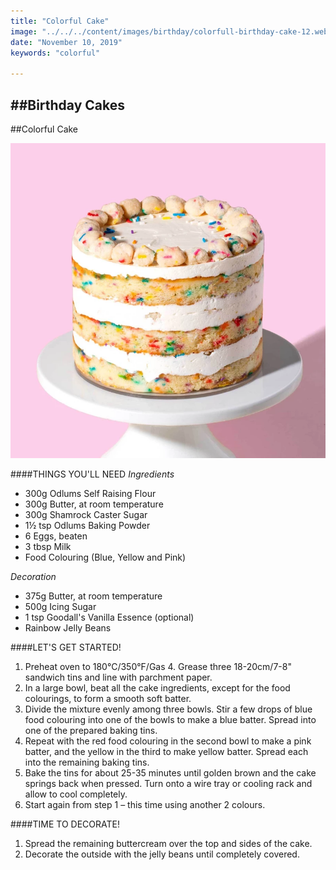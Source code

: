 ```yaml
---
title: "Colorful Cake"
image: "../../../content/images/birthday/colorfull-birthday-cake-12.webp"
date: "November 10, 2019"
keywords: "colorful"

---
```

##Birthday Cakes
---

##Colorful Cake

![Image](../../../content/images/birthday/colorfullCake-birthday-cake-12.webp) 

####THINGS YOU'LL NEED
*Ingredients*
* 300g Odlums Self Raising Flour
* 300g Butter, at room temperature
* 300g Shamrock Caster Sugar
* 1½ tsp Odlums Baking Powder
* 6 Eggs, beaten
* 3 tbsp Milk
* Food Colouring (Blue, Yellow and Pink)
 
*Decoration*
* 375g Butter, at room temperature
* 500g Icing Sugar
* 1 tsp Goodall's Vanilla Essence (optional)
* Rainbow Jelly Beans

####LET'S GET STARTED!
1. Preheat oven to 180°C/350°F/Gas 4. Grease three 18-20cm/7-8" sandwich tins and line with parchment paper.
2. In a large bowl, beat all the cake ingredients, except for the food colourings, to form a smooth soft batter.
3. Divide the mixture evenly among three bowls. Stir a few drops of blue food colouring into one of the bowls to make a blue batter. Spread into one of the prepared baking tins.
4. Repeat with the red food colouring in the second bowl to make a pink batter, and the yellow in the third to make yellow batter. Spread each into the remaining baking tins.
5. Bake the tins for about 25-35 minutes until golden brown and the cake springs back when pressed. Turn onto a wire tray or cooling rack and allow to cool completely.
6. Start again from step 1 – this time using another 2 colours. 

####TIME TO DECORATE!
1. Spread the remaining buttercream over the top and sides of the cake.
2. Decorate the outside with the jelly beans until completely covered.
